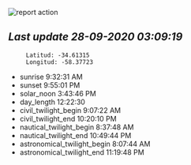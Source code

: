 ![report action](https://github.com/matiasz8/actions-for-reports/workflows/report%20action/badge.svg?branch=develop) 


## *****Last update 28-09-2020 03:09:19*****



		 Latitud: -34.61315
		 Longitud: -58.37723

 - sunrise 	 9:32:31 AM
 - sunset 	 9:55:01 PM
 - solar_noon 	 3:43:46 PM
 - day_length 	 12:22:30
 - civil_twilight_begin 	 9:07:22 AM
 - civil_twilight_end 	 10:20:10 PM
 - nautical_twilight_begin 	 8:37:48 AM
 - nautical_twilight_end 	 10:49:44 PM
 - astronomical_twilight_begin 	 8:07:44 AM
 - astronomical_twilight_end 	 11:19:48 PM
